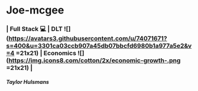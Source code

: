 # Joe-mcgee
### | Full Stack :computer: | DLT ![](https://avatars3.githubusercontent.com/u/74071671?s=400&u=3301ca03ccb907a45db07bbcfd6980b1a977a5e2&v=4 =21x21) | Economics ![](https://img.icons8.com/cotton/2x/economic-growth-.png =21x21) |
##### Taylor Hulsmans

